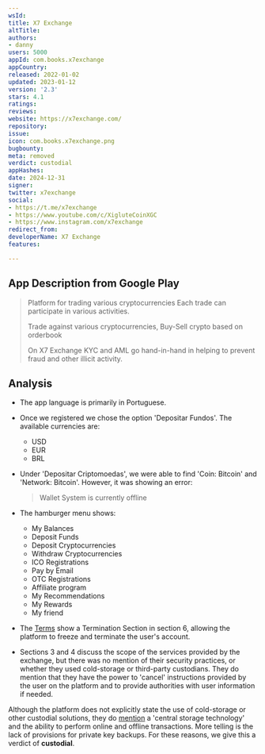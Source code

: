 ```yaml
---
wsId: 
title: X7 Exchange
altTitle: 
authors:
- danny
users: 5000
appId: com.books.x7exchange
appCountry: 
released: 2022-01-02
updated: 2023-01-12
version: '2.3'
stars: 4.1
ratings: 
reviews: 
website: https://x7exchange.com/
repository: 
issue: 
icon: com.books.x7exchange.png
bugbounty: 
meta: removed
verdict: custodial
appHashes: 
date: 2024-12-31
signer: 
twitter: x7exchange
social:
- https://t.me/x7exchange
- https://www.youtube.com/c/XigluteCoinXGC
- https://www.instagram.com/x7exchange
redirect_from: 
developerName: X7 Exchange
features: 

---
```


## App Description from Google Play

> Platform for trading various cryptocurrencies
Each trade can participate in various activities.
>
> Trade against various cryptocurrencies, Buy-Sell crypto based on orderbook
>
> On X7 Exchange KYC and AML go hand-in-hand in helping to prevent fraud and other illicit activity.

## Analysis

- The app language is primarily in Portuguese.
- Once we registered we chose the option 'Depositar Fundos'. The available currencies are:
  - USD
  - EUR
  - BRL
- Under 'Depositar Criptomoedas', we were able to find 'Coin: Bitcoin' and 'Network: Bitcoin'. However, it was showing an error:
  > Wallet System is currently offline

- The hamburger menu shows:
  - My Balances
  - Deposit Funds
  - Deposit Cryptocurrencies
  - Withdraw Cryptocurrencies
  - ICO Registrations
  - Pay by Email
  - OTC Registrations
  - Affiliate program
  - My Recommendations
  - My Rewards
  - My friend

- The [Terms](https://x7exchange.com/Article/type/id/9) show a Termination Section in section 6, allowing the platform to freeze and terminate the user's account.
- Sections 3 and 4 discuss the scope of the services provided by the exchange, but there was no mention of their security practices, or whether they used cold-storage or third-party custodians. They do mention that they have the power to 'cancel' instructions provided by the user on the platform and to provide authorities with user information if needed.

Although the platform does not explicitly state the use of cold-storage or other custodial solutions, they do [mention](https://x7exchange.com/Article/type/id/1) a 'central storage technology' and the ability to perform online and offline transactions. More telling is the lack of provisions for private key backups. For these reasons, we give this a verdict of **custodial**.
